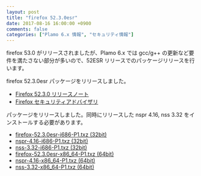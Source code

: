 ```yaml
---
layout: post
title: "firefox 52.3.0esr"
date: 2017-08-16 16:00:00 +0900
comments: false
categories: ["Plamo 6.x 情報", "セキュリティ情報"]
---
```

firefox 53.0 がリリースされましたが、Plamo 6.x では gcc/g++ の更新など要件を満たさない部分が多いので、52ESR リリースでのパッケージリリースを行います。

firefox 52.3.0esr パッケージをリリースしました。

* [Firefox 52.3.0 リリースノート](https://www.mozilla.jp/firefox/52.3.0/releasenotes/)
* [Firefox セキュリティアドバイザリ](http://www.mozilla-japan.org/security/known-vulnerabilities/firefoxESR.html)

パッケージをリリースしました。同時にリリースした nspr 4.16, nss 3.32 をインストールする必要があります。

* [firefox-52.3.0esr-i686-P1.txz (32bit)](ftp://plamo.linet.gr.jp/pub/Plamo-6.x/x86/plamo/04_xapps/firefox-52.3.0esr-i686-P1.txz)
* [nspr-4.16-i686-P1.txz (32bit)](ftp://plamo.linet.gr.jp/pub/Plamo-6.x/x86/plamo/04_xapps/nspr-4.16-i686-P1.txz)
* [nss-3.32-i686-P1.txz (32bit)](ftp://plamo.linet.gr.jp/pub/Plamo-6.x/x86/plamo/04_xapps/nss-3.32-i686-P1.txz)
* [firefox-52.3.0esr-x86_64-P1.txz (64bit)](ftp://plamo.linet.gr.jp/pub/Plamo-6.x/x86_64/plamo/04_xapps/firefox-52.3.0esr-x86_64-P1.txz)
* [nspr-4.16-x86_64-P1.txz (64bit)](ftp://plamo.linet.gr.jp/pub/Plamo-6.x/x86_64/plamo/04_xapps/nspr-4.16-x86_64-P1.txz)
* [nss-3.32-x86_64-P1.txz (64bit)](ftp://plamo.linet.gr.jp/pub/Plamo-6.x/x86_64/plamo/04_xapps/nss-3.32-x86_64-P1.txz)
